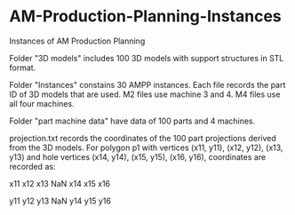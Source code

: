 # AM-Production-Planning-Instances
Instances of  AM Production Planning

Folder "3D models" includes 100 3D models with support structures in STL format.

Folder "Instances" constains 30 AMPP instances. Each file records the part ID of 3D models that are used. M2 files use machine 3 and 4. M4 files use all four machines.

Folder "part machine data" have data of 100 parts and 4 machines.

projection.txt records the coordinates of the 100 part projections derived from the 3D models. For polygon p1 with vertices (x11, y11), (x12, y12), (x13, y13) and hole vertices (x14, y14), (x15, y15), (x16, y16), coordinates are recorded as:

x11 x12 x13 NaN x14 x15 x16

y11 y12 y13 NaN y14 y15 y16
